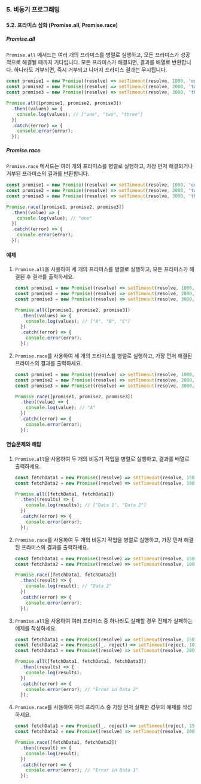 ### 5. 비동기 프로그래밍

#### 5.2. 프라미스 심화 (Promise.all, Promise.race)

##### Promise.all

`Promise.all` 메서드는 여러 개의 프라미스를 병렬로 실행하고, 모든 프라미스가 성공적으로 해결될 때까지 기다립니다. 모든 프라미스가 해결되면, 결과를 배열로 반환합니다. 하나라도 거부되면, 즉시 거부되고 나머지 프라미스 결과는 무시됩니다.

```javascript
const promise1 = new Promise((resolve) => setTimeout(resolve, 1000, 'one'));
const promise2 = new Promise((resolve) => setTimeout(resolve, 2000, 'two'));
const promise3 = new Promise((resolve) => setTimeout(resolve, 3000, 'three'));

Promise.all([promise1, promise2, promise3])
  .then((values) => {
    console.log(values); // ["one", "two", "three"]
  })
  .catch((error) => {
    console.error(error);
  });
```

##### Promise.race

`Promise.race` 메서드는 여러 개의 프라미스를 병렬로 실행하고, 가장 먼저 해결되거나 거부된 프라미스의 결과를 반환합니다.

```javascript
const promise1 = new Promise((resolve) => setTimeout(resolve, 1000, 'one'));
const promise2 = new Promise((resolve) => setTimeout(resolve, 2000, 'two'));
const promise3 = new Promise((resolve) => setTimeout(resolve, 3000, 'three'));

Promise.race([promise1, promise2, promise3])
  .then((value) => {
    console.log(value); // "one"
  })
  .catch((error) => {
    console.error(error);
  });
```

#### 예제

1. `Promise.all`을 사용하여 세 개의 프라미스를 병렬로 실행하고, 모든 프라미스가 해결된 후 결과를 출력하세요.
   ```javascript
   const promise1 = new Promise((resolve) => setTimeout(resolve, 1000, 'A'));
   const promise2 = new Promise((resolve) => setTimeout(resolve, 2000, 'B'));
   const promise3 = new Promise((resolve) => setTimeout(resolve, 3000, 'C'));

   Promise.all([promise1, promise2, promise3])
     .then((values) => {
       console.log(values); // ["A", "B", "C"]
     })
     .catch((error) => {
       console.error(error);
     });
   ```

2. `Promise.race`를 사용하여 세 개의 프라미스를 병렬로 실행하고, 가장 먼저 해결된 프라미스의 결과를 출력하세요.
   ```javascript
   const promise1 = new Promise((resolve) => setTimeout(resolve, 1000, 'A'));
   const promise2 = new Promise((resolve) => setTimeout(resolve, 2000, 'B'));
   const promise3 = new Promise((resolve) => setTimeout(resolve, 3000, 'C'));

   Promise.race([promise1, promise2, promise3])
     .then((value) => {
       console.log(value); // "A"
     })
     .catch((error) => {
       console.error(error);
     });
   ```

#### 연습문제와 해답

1. `Promise.all`을 사용하여 두 개의 비동기 작업을 병렬로 실행하고, 결과를 배열로 출력하세요.
   ```javascript
   const fetchData1 = new Promise((resolve) => setTimeout(resolve, 1500, 'Data 1'));
   const fetchData2 = new Promise((resolve) => setTimeout(resolve, 1000, 'Data 2'));

   Promise.all([fetchData1, fetchData2])
     .then((results) => {
       console.log(results); // ["Data 1", "Data 2"]
     })
     .catch((error) => {
       console.error(error);
     });
   ```

2. `Promise.race`를 사용하여 두 개의 비동기 작업을 병렬로 실행하고, 가장 먼저 해결된 프라미스의 결과를 출력하세요.
   ```javascript
   const fetchData1 = new Promise((resolve) => setTimeout(resolve, 1500, 'Data 1'));
   const fetchData2 = new Promise((resolve) => setTimeout(resolve, 1000, 'Data 2'));

   Promise.race([fetchData1, fetchData2])
     .then((result) => {
       console.log(result); // "Data 2"
     })
     .catch((error) => {
       console.error(error);
     });
   ```

3. `Promise.all`을 사용하여 여러 프라미스 중 하나라도 실패할 경우 전체가 실패하는 예제를 작성하세요.
   ```javascript
   const fetchData1 = new Promise((resolve) => setTimeout(resolve, 1500, 'Data 1'));
   const fetchData2 = new Promise((_, reject) => setTimeout(reject, 1000, 'Error in Data 2'));
   const fetchData3 = new Promise((resolve) => setTimeout(resolve, 2000, 'Data 3'));

   Promise.all([fetchData1, fetchData2, fetchData3])
     .then((results) => {
       console.log(results);
     })
     .catch((error) => {
       console.error(error); // "Error in Data 2"
     });
   ```

4. `Promise.race`를 사용하여 여러 프라미스 중 가장 먼저 실패한 경우의 예제를 작성하세요.
   ```javascript
   const fetchData1 = new Promise((_, reject) => setTimeout(reject, 1500, 'Error in Data 1'));
   const fetchData2 = new Promise((resolve) => setTimeout(resolve, 2000, 'Data 2'));

   Promise.race([fetchData1, fetchData2])
     .then((result) => {
       console.log(result);
     })
     .catch((error) => {
       console.error(error); // "Error in Data 1"
     });
   ```
